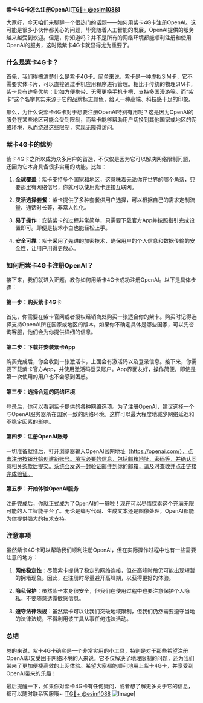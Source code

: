 **紫卡4G卡怎么注册OpenAI[[TG💪+ @esim1088](https://t.me/s/esim1088)]**

大家好，今天咱们来聊聊一个很热门的话题——如何用紫卡4G卡注册OpenAI。这可能是很多小伙伴都关心的问题，毕竟随着人工智能的发展，OpenAI提供的服务越来越受到欢迎。但是，你知道吗？并不是所有的网络环境都能顺利注册和使用OpenAI的服务，这时候紫卡4G卡就显得尤为重要了。

### 什么是紫卡4G卡？

首先，我们得搞清楚什么是紫卡4G卡。简单来说，紫卡是一种虚拟SIM卡，它不需要实体卡片，可以直接通过手机应用程序进行管理。相比于传统的物理SIM卡，紫卡具有许多优势：比如方便携带、无需更换手机卡槽、支持多国漫游等。而“紫卡”这个名字其实来源于它的品牌标志颜色，给人一种高端、科技感十足的印象。

那么，为什么说紫卡4G卡对于想要注册OpenAI特别有用呢？这是因为OpenAI的服务在某些地区可能会受到限制，而紫卡能够帮助用户切换到其他国家或地区的网络环境，从而绕过这些限制，实现无障碍访问。

### 紫卡4G卡的优势

紫卡4G卡之所以成为众多用户的首选，不仅仅是因为它可以解决网络限制问题，还因为它本身具备很多实用的功能。比如：

1. **全球覆盖**：紫卡支持多个国家和地区，这意味着无论你在世界的哪个角落，只要那里有网络信号，你就可以使用紫卡连接互联网。
   
2. **灵活选择套餐**：紫卡提供了多种套餐供用户选择，可以根据自己的需求定制流量、通话时长等，非常人性化。

3. **易于操作**：安装紫卡的过程非常简单，只需要下载官方App并按照指引完成设置即可。即便是技术小白也能轻松上手。

4. **安全可靠**：紫卡采用了先进的加密技术，确保用户的个人信息和数据传输的安全性，让用户用得更放心。

### 如何用紫卡4G卡注册OpenAI？

接下来，我们就进入正题，教你如何用紫卡4G卡成功注册OpenAI。以下是具体步骤：

#### 第一步：购买紫卡4G卡

首先，你需要在紫卡官网或者授权经销商处购买一张适合你的紫卡。购买时记得选择支持OpenAI所在国家或地区的版本。如果你不确定具体是哪些国家，可以先咨询客服，他们会为你提供详细的信息。

#### 第二步：下载并安装紫卡App

购买完成后，你会收到一张激活卡，上面会有激活码以及登录信息。接下来，你需要下载紫卡官方App，并使用激活码登录账户。App界面友好，操作简便，即使是第一次使用的用户也不会感到困惑。

#### 第三步：选择合适的网络环境

登录后，你可以看到紫卡提供的各种网络选项。为了注册OpenAI，建议选择一个与OpenAI服务器所在国家一致的网络环境。这样可以最大程度地减少网络延迟和不稳定因素的影响。

#### 第四步：注册OpenAI账号

一切准备就绪后，打开浏览器输入OpenAI官网地址（https://openai.com/），点击注册按钮开始创建新账号。填写必要的信息，包括邮箱地址、密码等，并确认同意相关条款后提交。系统会发送一封验证邮件到你的邮箱，请及时查收并点击链接完成验证。

#### 第五步：开始体验OpenAI服务

注册完成后，你就正式成为了OpenAI的一员啦！现在可以尽情探索这个充满无限可能的人工智能平台了。无论是编写代码、生成文本还是图像处理，OpenAI都能为你提供强大的技术支持。

### 注意事项

虽然紫卡4G卡可以帮助我们顺利注册OpenAI，但在实际操作过程中也有一些需要注意的地方：

1. **网络稳定性**：尽管紫卡提供了稳定的网络连接，但在高峰时段仍可能出现短暂的拥堵现象。因此，在注册时尽量避开高峰期，以获得更好的体验。

2. **隐私保护**：虽然紫卡本身很安全，但我们在使用过程中也要注意保护个人隐私，不要随意透露敏感信息。

3. **遵守法律法规**：虽然紫卡可以让我们突破地域限制，但我们仍然需要遵守当地的法律法规，不得利用该工具从事任何违法活动。

### 总结

总的来说，紫卡4G卡确实是一个非常实用的小工具，特别是对于那些希望注册OpenAI却又受困于网络环境的人来说。它不仅解决了地理限制的问题，还为我们带来了更加便捷高效的上网体验。希望大家都能顺利地用上紫卡4G卡，并享受到OpenAI带来的乐趣！

最后提醒一下，如果你对紫卡4G卡有任何疑问，或者想了解更多关于它的信息，都可以随时联系客服哦~ [[TG💪+ @esim1088](https://t.me/s/esim1088) ![Image](https://i.postimg.cc/4NQfJmqS/Snipaste-2025-05-13-00-14-12.png)]